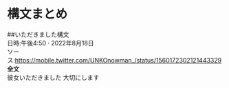 # 構文まとめ



##いただきました構文  
日時:午後4:50 · 2022年8月18日  
ソース:<https://mobile.twitter.com/UNKOnowman_/status/1560172302121443329>  
**全文**  
彼女いただきました
大切にします
